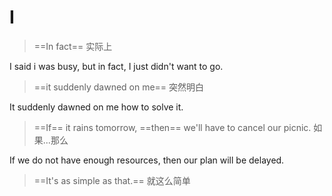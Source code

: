 # I

> ==In fact== 实际上

I said i was busy, but in fact, I just didn't want to go.

> ==it suddenly dawned on me== 突然明白

It suddenly dawned on me how to solve it.

> ==If== it rains tomorrow, ==then== we'll have to cancel our picnic. 如果...那么

If we do not have enough resources, then our plan will be delayed.

> ==It's as simple as that.== 就这么简单